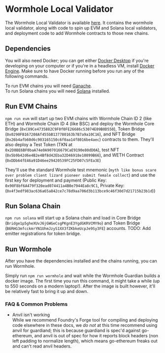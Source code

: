 # Wormhole Local Validator
The Wormhole Local Validator is available [here](https://github.com/certusone/xdapp-book/tree/main/projects/wormhole-local-validator). It contains the wormhole local validator, along with code to spin up EVM and Solana local validators, and deployment code to add Wormhole contracts to those new chains.

## Dependencies
You will also need Docker; you can get either [Docker Desktop](https://docs.docker.com/get-docker/) if you're developing on your computer or if you're in a headless VM, install [Docker Engine](https://docs.docker.com/engine/). Make sure to have Docker running before you run any of the following commands.

To run EVM chains you will need [Ganache](https://github.com/trufflesuite/ganache#command-line-use).  
To run Solana chains you will need [Solana](https://docs.solana.com/cli/install-solana-cli-tools) installed. 

## Run EVM Chains
`npm run evm` will start up two EVM chains with Wormhole Chain ID 2 (like ETH) and Wormhole Chain ID 4 (like BSC) and deploy the Wormhole Core Bridge (`0xC89Ce4735882C9F0f0FE26686c53074E09B0D550`), Token Bridge (`0x0290FB167208Af455bB137780163b7B7a9a10C16`), and NFT Bridge (`0x26b4afb60d6c903165150c6f0aa14f8016be4aec`) contracts to them. They'll also deploy a Test Token (TKN at `0x2D8BE6BF0baA74e0A907016679CaE9190e80dD0A`), test NFT (`0x5b9b42d6e4B2e4Bf8d42Eba32D46918e10899B66`), and WETH Contract (`0xDDb64fE46a91D46ee29420539FC25FD07c5FEa3E`)

They'll use the standard Wormhole test mnemonic (`myth like bonus scare over problem client lizard pioneer submit female collect`) and use the first key for deployment and payment (Public Key: `0x90F8bf6A479f320ead074411a4B0e7944Ea8c9C1`, Private Key: (`0x4f3edf983ac636a65a842ce7c78d9aa706d3b113bce9c46f30d7d21715b23b1d`)) 

## Run Solana Chain
`npm run solana` will start up a Solana chain and load in Core Bridge (`Bridge1p5gheXUvJ6jGWGeCsgPKgnE3YgdGKRVCMY9o`) and Token Bridge (`B6RHG3mfcckmrYN1UhmJzyS1XX3fZKbkeUcpJe9Sy3FE`) accounts.
TODO: Add emitter registrations for token bridge.

## Run Wormhole
After you have the dependencies installed and the chains running, you can run Wormhole.

Simply run `npm run wormhole` and wait while the Wormhole Guardian builds a docker image. The first time you run this command, it might take a while (up to 550 seconds on a modern laptop!). After the image is built however, it'll be relatively fast to bring it up and down. 

### FAQ & Common Problems
- Anvil isn't working  
While we recommend Foundry's Forge tool for compiling and deploying code elsewhere in these docs, we *do not* at this time recommend using anvil for guardiand; this is because guardiand is spec'd against go-ethereum, and anvil is out of spec for how it reports block headers (non left padding to normalize length), which means go-ethereum freaks out and can't read anvil headers. 
